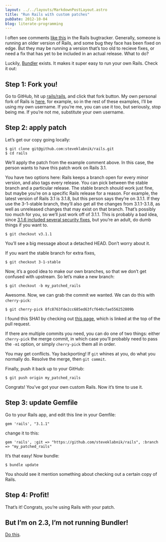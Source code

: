 ```yaml
---
layout: ../../layouts/MarkdownPostLayout.astro
title: "Run Rails with custom patches"
pubDate: 2012-10-04
blog: literate-programming
---
```



I often see comments [like this](https://github.com/rails/rails/pull/7397#issuecomment-9132009) in the Rails bugtracker. Generally, someone is running an older version of Rails, and some bug they face has been fixed on edge. But they may be running a version that’s too old to recieve fixes, or need a fix that has yet to be included in an actual release. What to do?

Luckily, [Bundler](http://gembundler.com/) exists. It makes it super easy to run your own Rails. Check it out:

## Step 1: Fork you!

Go to GitHub, hit up [rails/rails](http://github.com/rails/rails), and click that fork button. My own personal fork of Rails is [here](https://github.com/steveklabnik/rails), for example, so in the rest of these examples, I’ll be using my own username. If you’re me, you can use it too, but seriously, stop being me. If you’re not me, substitute your own username.

## Step 2: apply patch

Let’s get our copy going locally:

```
$ git clone git@github.com:steveklabnik/rails.git
$ cd rails
```

We’ll apply the patch from the example comment above. In this case, the person wants to have this patch work on Rails 3.1.

You have two options here: Rails keeps a branch open for every minor version, and also tags every release. You can pick between the stable branch and a particular release. The stable branch should work just fine, but maybe you’re on a specific Rails release for a reason. For example, the latest version of Rails 3.1 is 3.1.8, but this person says they’re on 3.1.1. If they use the 3-1-stable branch, they’ll also get all the changes from 3.1.1-3.1.8, as well as unreleased changes that may exist on that branch. That’s possibly too much for you, so we’ll just work off of 3.1.1. This is probably a bad idea, since [3.1.6 included several security fixes](http://weblog.rubyonrails.org/2012/6/12/ann-rails-3-1-6-has-been-released/), but you’re an adult, do dumb things if you want to.

```
$ git checkout v3.1.1
```

You’ll see a big message about a detached HEAD. Don’t worry about it.

If you want the stable branch for extra fixes,

```
$ git checkout 3-1-stable
```

Now, it’s a good idea to make our own branches, so that we don’t get confused with upstream. So let’s make a new branch:

```
$ git checkout -b my_patched_rails
```

Awesome. Now, we can grab the commit we wanted. We can do this with `cherry-pick`:

```
$ git cherry-pick 8fc8763fde2cc685ed63fcf640cfae556252809b
```

I found this SHA1 by checking out [this page](https://github.com/rails/rails/pull/7397/commits), which is linked at the top of the pull request.

If there are multiple commits you need, you can do one of two things: either `cherry-pick` the merge commit, in which case you’ll probably need to pass the `-m1` option, or simply `cherry-pick` them all in order.

You may get conflicts. Yay backporting! If `git` whines at you, do what you normally do. Resolve the merge, then `git commit`.

Finally, push it back up to your GitHub:

```
$ git push origin my_patched_rails
```

Congrats! You’ve got your own custom Rails. Now it’s time to use it.

## Step 3: update Gemfile

Go to your Rails app, and edit this line in your Gemfile:

```
gem 'rails', "3.1.1"
```

change it to this:

```
gem 'rails', :git => "https://github.com/steveklabnik/rails", :branch => "my_patched_rails"
```

It’s that easy! Now bundle:

```
$ bundle update
```

You should see it mention something about checking out a certain copy of Rails.

## Step 4: Profit!

That’s it! Congrats, you’re using Rails with your patch.

## But I’m on 2.3, I’m not running Bundler!

[Do this](http://gembundler.com/v0.9/rails23.html).
